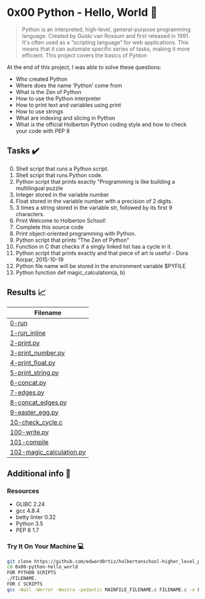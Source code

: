 # 0x00 Python - Hello, World :snake:

> Python is an interpreted, high-level, general-purpose programming language. Created by Guido van Rossum and first released in 1991. It's often used as a “scripting language” for web applications. This means that it can automate specific series of tasks, making it more efficient. This project covers the basics of Pyhton

At the end of this project, I was able to solve these questions:
  
* Who created Python
* Where does the name ‘Python’ come from
* What is the Zen of Python
* How to use the Python interpreter
* How to print text and variables using print
* How to use strings
* What are indexing and slicing in Python
* What is the official Holberton Python coding style and how to check your code with PEP 8

## Tasks :heavy_check_mark:

0. Shell script that runs a Python script.
1. Shell script that runs Python code.
2. Python script that prints exactly "Programming is like building a multilingual puzzle
3. Integer stored in the variable number
4. Float stored in the variable number with a precision of 2 digits.
5. 3 times a string stored in the variable str, followed by its first 9 characters.
6. Print Welcome to Holberton School!
7. Complete this source code
8. Print object-oriented programming with Python.
9. Python script that prints “The Zen of Python”
10. Function in C that checks if a singly linked list has a cycle in it.
11. Python script that prints exactly and that piece of art is useful - Dora Korpar, 2015-10-19
12. Python file name will be stored in the environment variable $PYFILE
13. Python function def magic_calculation(a, b)

## Results :chart_with_upwards_trend:

| Filename |
| ------ |
| [0-run](https://github.com/edward0rtiz/holbertonschool-higher_level_programming/blob/master/0x00-python-hello_world/0-run)|
| [1-run_inline](hhttps://github.com/edward0rtiz/holbertonschool-higher_level_programming/blob/master/0x00-python-hello_world/1-run_inline)|
| [2-print.py](https://github.com/edward0rtiz/holbertonschool-higher_level_programming/blob/master/0x00-python-hello_world/2-print.py)|
| [3-print_number.py](https://github.com/edward0rtiz/holbertonschool-higher_level_programming/blob/master/0x00-python-hello_world/3-print_number.py)|
| [4-print_float.py](https://github.com/edward0rtiz/holbertonschool-higher_level_programming/blob/master/0x00-python-hello_world/4-print_float.py)|
| [5-print_string.py](https://github.com/edward0rtiz/holbertonschool-higher_level_programming/blob/master/0x00-python-hello_world/5-print_string.py)|
| [6-concat.py](https://github.com/edward0rtiz/holbertonschool-higher_level_programming/blob/master/0x00-python-hello_world/6-concat.py)|
| [7-edges.py](https://github.com/edward0rtiz/holbertonschool-higher_level_programming/blob/master/0x00-python-hello_world/7-edges.py)|
| [8-concat_edges.py](https://github.com/edward0rtiz/holbertonschool-higher_level_programming/blob/master/0x00-python-hello_world/8-concat_edges.py)|
| [9-easter_egg.py](https://github.com/edward0rtiz/holbertonschool-higher_level_programming/blob/master/0x00-python-hello_world/9-easter_egg.py)|
| [10-check_cycle.c](https://github.com/edward0rtiz/holbertonschool-higher_level_programming/blob/master/0x00-python-hello_world/10-check_cycle.c)|
| [100-write.py](https://github.com/edward0rtiz/holbertonschool-higher_level_programming/blob/master/0x00-python-hello_world/100-write.py)|
| [101-compile](https://github.com/edward0rtiz/holbertonschool-higher_level_programming/blob/master/0x00-python-hello_world/101-compile)|
| [102-magic_calculation.py](https://github.com/edward0rtiz/holbertonschool-higher_level_programming/blob/master/0x00-python-hello_world/102-magic_calculation.py)|

## Additional info :construction:
### Resources

- GLIBC 2.24
- gcc 4.8.4
- betty linter 0.32
- Python 3.5
- PEP 8 1.7

### Try It On Your Machine :computer:	
```bash
git clone https://github.com/edward0rtiz/holbertonschool-higher_level_programming.git
cd 0x00-python-hello_world
FOR PYTHON SCRIPTS
./FILENAME.
FOR C SCRIPTS
gcc -Wall -Werror -Wextra -pedantic MAINFILE_FILENAME.c FILENAME.c -o FILENAME
```

